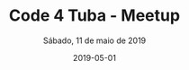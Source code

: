 ---
title: Code 4 Tuba - Meetup
subtitle: Sábado, 11 de maio de 2019
layout: evento
date: 2019-05-01
img: code4tuba.jpg
thumbnail: code4tuba.jpg
alt: Imagem de divulgação code for tuba meetup
project-date: Sábado, 11 de maio de 2019
local: UNISUL - Auditório Cettal, Tubarão, SC
endereco: "R. Padre Dionísio da Cunha Laudt, S/n - Dehon, Tubarão - SC"
endereco_url: "https://goo.gl/maps/crhFde2ceNQtvT787"
permalink: /evento-5
description: Visando sempre fomentar a comunidade de desenvolvimento de Tubarão, queremos ajudar você a compartilhar seu conhecimento e também aprender com outras pessoas da comunidade!
publico_alvo: "Qualquer pessoa ligada ao desenvolvimento de software"
valor: "Gratuito"
horario_inicio: "14:30h"
horario_fim: "17:00h"
link_inscricoes: "https://www.sympla.com.br/code-4-tuba---meetup__518751"

talks:
  - nome: "Credenciamento"
    palestrantes:
    istalk: false
    hora_inicio: "14:30"
    hora_fim: "15:00"

  - nome: "Simplificando testes unitários com junit e mockito"
    palestrantes: 
      - nome: "Felipe Neves"
        linkedin: https://www.linkedin.com/in/felipe-neves-4a7967163/
      - nome: "Lucas Nunes"
        linkedin: https://www.linkedin.com/in/lucasdomingosnunes/
    istalk: true
    hora_inicio: "15:00"
    hora_fim: "15:40"
    links:
      - icone:
        nome:
        link:
   
  - nome: Desenvolvimento de APIs REST com PHP usando Laravel e Lumen
    palestrantes: 
      - nome: "Jacson Feuser"
        linkedin:
    istalk: true
    hora_inicio: "15:40"
    hora_fim: "16:20"
    links:
      - icone:
        nome:
        link:
  
  - nome: "Flutter"
    palestrantes: 
      - nome: "Julio Henrique Bitencourt"
        linkedin: https://www.linkedin.com/in/julio-henrique-bitencourt/
    istalk: true
    hora_inicio: "16:20"
    hora_fim: "17:00"
    links:
      - icone: 
        nome: 
        link:
  
  - nome: Encerramento
    palestrante: 
    istalk: false
    hora_inicio: "17:00"
    hora_fim: "18:00"
    
---